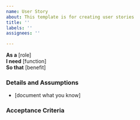 ```yaml
---
name: User Story
about: This template is for creating user stories
title: ''
labels: ''
assignees: ''

---
```


**As a** [role]  
**I need** [function]  
 **So that** [benefit] 

### Details and Assumptions
 * [document what you know]
   
 ### Acceptance Criteria
